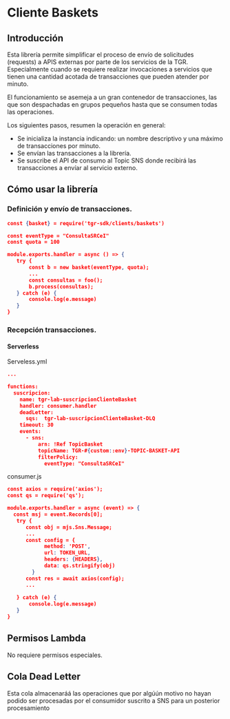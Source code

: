 # Cliente Baskets

## Introducción
Esta librería permite simplificar el proceso de envío de solicitudes (requests) a APIS externas por parte de los servicios de la TGR. Especialmente cuando se requiere realizar invocaciones a servicios que tienen una cantidad acotada de transacciones que pueden atender por minuto.

El funcionamiento se asemeja a un gran contenedor de transacciones, las que son despachadas en grupos pequeños hasta que se consumen todas las operaciones.

Los siguientes pasos, resumen la operación en general:
- Se inicializa la instancia indicando: un nombre descriptivo y una máximo de transacciones por minuto.
- Se envían las transacciones a la librería.
- Se suscribe el API de consumo al Topic SNS donde recibirá las transacciones a envíar al servicio externo.



## Cómo usar la librería

### Definición y envío de transacciones.

```json
const {basket} = require('tgr-sdk/clients/baskets')

const eventType = "ConsultaSRCeI"
const quota = 100

module.exports.handler = async () => {
   try {
       const b = new basket(eventType, quota);
       ...
       const consultas = foo();  
       b.process(consultas);
   } catch (e) {
       console.log(e.message)
   }
}

```

### Recepción transacciones.

#### Serverless
Serveless.yml
```json
...

functions:
  suscripcion:
    name: tgr-lab-suscripcionClienteBasket
    handler: consumer.handler
    deadLetter:
      sqs:  tgr-lab-suscripcionClienteBasket-DLQ      
    timeout: 30
    events:
      - sns:
          arn: !Ref TopicBasket
          topicName: TGR-#{custom::env}-TOPIC-BASKET-API
          filterPolicy:
            eventType: "ConsultaSRCeI"

```
consumer.js
```json
const axios = require('axios');
const qs = require('qs');

module.exports.handler = async (event) => {
  const msj = event.Records[0];
   try {
      const obj = mjs.Sns.Message;      
      ...
      const config = {
            method: 'POST',
            url: TOKEN_URL,
            headers: {HEADERS},
            data: qs.stringify(obj)
        }
      const res = await axios(config);
      ...
       
   } catch (e) {
       console.log(e.message)
   }
}
```
## Permisos Lambda
No requiere permisos especiales.

## Cola Dead Letter
Esta cola almacenaráá las operaciones que por algúún motivo no hayan podido ser procesadas por el consumidor suscrito a SNS para un posterior procesamiento


